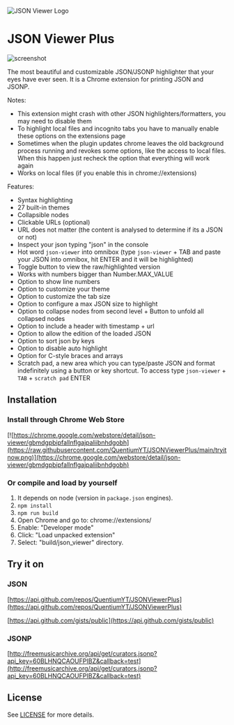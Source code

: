 ![JSON Viewer Logo](https://raw.githubusercontent.com/QuentiumYT/JSONViewerPlus/main/extension/icons/128.png)

# JSON Viewer Plus

![screenshot](https://raw.githubusercontent.com/QuentiumYT/JSONViewerPlus/main/screenshot.png)

The most beautiful and customizable JSON/JSONP highlighter that your eyes have ever seen. It is a Chrome extension for printing JSON and JSONP.

Notes:

-   This extension might crash with other JSON highlighters/formatters, you may need to disable them
-   To highlight local files and incognito tabs you have to manually enable these options on the extensions page
-   Sometimes when the plugin updates chrome leaves the old background process running and revokes some options, like the access to local files. When this happen just recheck the option that everything will work again
-   Works on local files (if you enable this in chrome://extensions)

Features:

-   Syntax highlighting
-   27 built-in themes
-   Collapsible nodes
-   Clickable URLs (optional)
-   URL does not matter (the content is analysed to determine if its a JSON or not)
-   Inspect your json typing "json" in the console
-   Hot word `json-viewer` into omnibox (type `json-viewer` + TAB and paste your JSON into omnibox, hit ENTER and it will be highlighted)
-   Toggle button to view the raw/highlighted version
-   Works with numbers bigger than Number.MAX_VALUE
-   Option to show line numbers
-   Option to customize your theme
-   Option to customize the tab size
-   Option to configure a max JSON size to highlight
-   Option to collapse nodes from second level + Button to unfold all collapsed nodes
-   Option to include a header with timestamp + url
-   Option to allow the edition of the loaded JSON
-   Option to sort json by keys
-   Option to disable auto highlight
-   Option for C-style braces and arrays
-   Scratch pad, a new area which you can type/paste JSON and format indefinitely using a button or key shortcut. To access type `json-viewer` + `TAB` + `scratch pad` ENTER

## Installation

### Install through Chrome Web Store

[![https://chrome.google.com/webstore/detail/json-viewer/gbmdgpbipfallnflgajpaliibnhdgobh](https://raw.githubusercontent.com/QuentiumYT/JSONViewerPlus/main/tryitnow.png)](https://chrome.google.com/webstore/detail/json-viewer/gbmdgpbipfallnflgajpaliibnhdgobh)

### Or compile and load by yourself

1. It depends on node (version in `package.json` engines).
2. `npm install`
3. `npm run build`
4. Open Chrome and go to: chrome://extensions/
5. Enable: "Developer mode"
6. Click: "Load unpacked extension"
7. Select: "build/json_viewer" directory.

## Try it on

### JSON

[https://api.github.com/repos/QuentiumYT/JSONViewerPlus](https://api.github.com/repos/QuentiumYT/JSONViewerPlus)

[https://api.github.com/gists/public](https://api.github.com/gists/public)

### JSONP

[http://freemusicarchive.org/api/get/curators.jsonp?api_key=60BLHNQCAOUFPIBZ&callback=test](http://freemusicarchive.org/api/get/curators.jsonp?api_key=60BLHNQCAOUFPIBZ&callback=test)

## License

See [LICENSE](https://github.com/QuentiumYT/JSONViewerPlus/blob/main/LICENSE) for more details.
